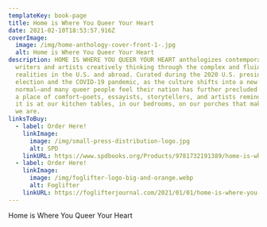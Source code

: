 ```yaml
---
templateKey: book-page
title: Home is Where You Queer Your Heart
date: 2021-02-10T18:53:57.916Z
coverImage:
  image: /img/home-anthology-cover-front-1-.jpg
  alt: Home is Where You Queer Your Heart
description: HOME IS WHERE YOU QUEER YOUR HEART anthologizes contemporary queer
  writers and artists creatively thinking through the complex and fluid
  realities in the U.S. and abroad. Curated during the 2020 U.S. presidential
  election and the COVID-19 pandemic, as the culture shifts into a new
  normal—and many queer people feel their nation has further precluded them from
  a place of comfort—poets, essayists, storytellers, and artists remind us that
  it is at our kitchen tables, in our bedrooms, on our porches that makes us who
  we are.
linksToBuy:
  - label: Order Here!
    linkImage:
      image: /img/small-press-distribution-logo.jpg
      alt: SPD
    linkURL: https://www.spdbooks.org/Products/9781732191389/home-is-where-you-queer-your-heart.aspx
  - label: Order Here!
    linkImage:
      image: /img/foglifter-logo-big-and-orange.webp
      alt: Foglifter
    linkURL: https://foglifterjournal.com/2021/01/01/home-is-where-you-queer-your-heart-a-new-anthology-from-foglifter-press/
---
```

Home is Where You Queer Your Heart
